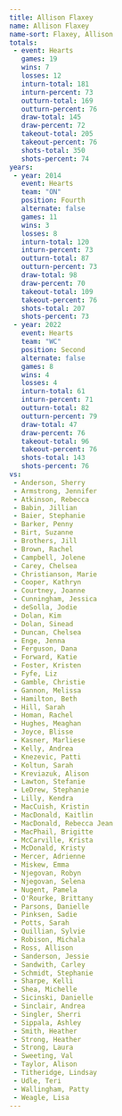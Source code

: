 ```yaml
---
title: Allison Flaxey
name: Allison Flaxey
name-sort: Flaxey, Allison
totals:
 - event: Hearts
   games: 19
   wins: 7
   losses: 12
   inturn-total: 181
   inturn-percent: 73
   outturn-total: 169
   outturn-percent: 76
   draw-total: 145
   draw-percent: 72
   takeout-total: 205
   takeout-percent: 76
   shots-total: 350
   shots-percent: 74
years:
 - year: 2014
   event: Hearts
   team: "ON"
   position: Fourth
   alternate: false
   games: 11
   wins: 3
   losses: 8
   inturn-total: 120
   inturn-percent: 73
   outturn-total: 87
   outturn-percent: 73
   draw-total: 98
   draw-percent: 70
   takeout-total: 109
   takeout-percent: 76
   shots-total: 207
   shots-percent: 73
 - year: 2022
   event: Hearts
   team: "WC"
   position: Second
   alternate: false
   games: 8
   wins: 4
   losses: 4
   inturn-total: 61
   inturn-percent: 71
   outturn-total: 82
   outturn-percent: 79
   draw-total: 47
   draw-percent: 76
   takeout-total: 96
   takeout-percent: 76
   shots-total: 143
   shots-percent: 76
vs:
 - Anderson, Sherry
 - Armstrong, Jennifer
 - Atkinson, Rebecca
 - Babin, Jillian
 - Baier, Stephanie
 - Barker, Penny
 - Birt, Suzanne
 - Brothers, Jill
 - Brown, Rachel
 - Campbell, Jolene
 - Carey, Chelsea
 - Christianson, Marie
 - Cooper, Kathryn
 - Courtney, Joanne
 - Cunningham, Jessica
 - deSolla, Jodie
 - Dolan, Kim
 - Dolan, Sinead
 - Duncan, Chelsea
 - Enge, Jenna
 - Ferguson, Dana
 - Forward, Katie
 - Foster, Kristen
 - Fyfe, Liz
 - Gamble, Christie
 - Gannon, Melissa
 - Hamilton, Beth
 - Hill, Sarah
 - Homan, Rachel
 - Hughes, Meaghan
 - Joyce, Blisse
 - Kasner, Marliese
 - Kelly, Andrea
 - Knezevic, Patti
 - Koltun, Sarah
 - Kreviazuk, Alison
 - Lawton, Stefanie
 - LeDrew, Stephanie
 - Lilly, Kendra
 - MacCuish, Kristin
 - MacDonald, Kaitlin
 - MacDonald, Rebecca Jean
 - MacPhail, Brigitte
 - McCarville, Krista
 - McDonald, Kristy
 - Mercer, Adrienne
 - Miskew, Emma
 - Njegovan, Robyn
 - Njegovan, Selena
 - Nugent, Pamela
 - O'Rourke, Brittany
 - Parsons, Danielle
 - Pinksen, Sadie
 - Potts, Sarah
 - Quillian, Sylvie
 - Robison, Michala
 - Ross, Allison
 - Sanderson, Jessie
 - Sandwith, Carley
 - Schmidt, Stephanie
 - Sharpe, Kelli
 - Shea, Michelle
 - Sicinski, Danielle
 - Sinclair, Andrea
 - Singler, Sherri
 - Sippala, Ashley
 - Smith, Heather
 - Strong, Heather
 - Strong, Laura
 - Sweeting, Val
 - Taylor, Alison
 - Titheridge, Lindsay
 - Udle, Teri
 - Wallingham, Patty
 - Weagle, Lisa
---
```

